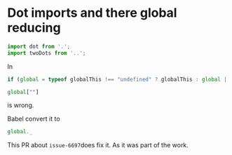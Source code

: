 # Dot imports and there global reducing

```js
import dot from '.';
import twoDots from '..';
```

In

```js
if (global = typeof globalThis !== "undefined" ? globalThis : global || self) factory(global.input = {}, global.sparkle, global.worldLevel, global.stormJs, global.phenomenaLevels, global.indexJs, global[""]);
```

```js
global[""]
```
is wrong.

Babel convert it to

```js
global._
```

This PR about `issue-6697`does fix it. As it was part of the work. 
